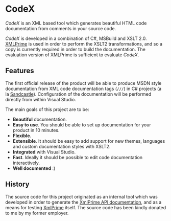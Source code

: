 CodeX
=====

*CodeX* is an XML based tool which generates beautiful HTML code documentation from comments in your source code.

*CodeX* is developed in a combination of C#, MSBuild and XSLT 2.0.  [XMLPrime][1] is used in order to perform the XSLT2 transformations, and so a copy is currently required in order to build the documentation.  The evaluation version of XMLPrime is sufficient to evaluate *CodeX*.


Features
--------

The first official release of the product will be able to produce MSDN style documentation from XML code documentation tags (`///`) in C# projects (a la [Sandcastle][3]).  Configuration of the documentation will be performed directly from within Visual Studio.

The main goals of this project are to be:

- **Beautiful** documentation.
- **Easy to use**.  You should be able to set up documentation for your product in 10 minutes.
- **Flexible**.
- **Extensible**.  It should be easy to add support for new themes, languages and custom documentation styles with XSLT2.
- **Integrated** with Visual Studio.
- **Fast**.  Ideally it should be possible to edit code documentation interactively.
- **Well documented** :)


History
-------

The source code for this project originated as an internal tool which was developed in order to generate the [XmlPrime API documentation][2], and as a means for testing [XmlPrime][1] itself.  The source code has been kindly donated to me by my former employer.

[1]:http://www.xmlprime.com/
[2]:http://www.xmlprime.com/doc/
[3]:http://sandcastle.codeplex.com/